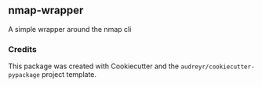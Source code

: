## nmap-wrapper

A simple wrapper around the nmap cli

### Credits

This package was created with Cookiecutter and the `audreyr/cookiecutter-pypackage` project template.
